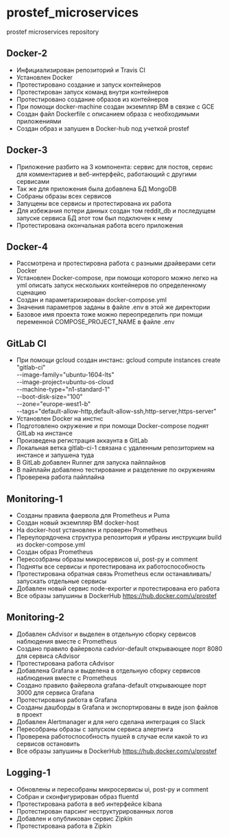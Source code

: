 # prostef_microservices
prostef microservices repository

## Docker-2
- Инфициализирован репозиторий и Travis CI
- Установлен Docker
- Протестировано создание и запуск контейнеров
- Протестирован запуск команд внутри контейнеров
- Протестировано создание образов из контейнеров
- При помощи docker-machine создан экземпляр ВМ в связке с GCE
- Создан файл Dockerfile с описанием образа с необходимыми приложениями
- Создан образ и запушен в Docker-hub под учеткой prostef

## Docker-3
- Приложение разбито на 3 компонента: сервис для постов, сервис для комментариев и веб-интерфейс, работающий с другими сервисами
- Так же для приложения была добавлена БД MongoDB
- Собраны образы всех сервисов
- Запущены все сервисы и протестирована их работа
- Для избежания потери данных создан том reddit_db и последущем запуске сервиса БД этот том был подключен к нему
- Протестирована окончальная работа всего приложения

## Docker-4
- Рассмотрена и протестировна работа с разными драйверами сети Docker
- Установлен Docker-compose, при помощи которого можно легко на yml описать запуск нескольких контейнеров по определенному сценацию
- Создан и параметаризирован docker-compose.yml
- Значения параметров заданы в файле .env в этой же директории
- Базовое имя проекта тоже можно переопределить при помщи переменной COMPOSE_PROJECT_NAME в файле .env

## GitLab CI
- При помощи gcloud создан инстанс: gcloud compute instances create "gitlab-ci" \
        --image-family="ubuntu-1604-lts" \
        --image-project=ubuntu-os-cloud \
        --machine-type="n1-standard-1" \
        --boot-disk-size="100" \
        --zone="europe-west1-b" \
        --tags="default-allow-http,default-allow-ssh,http-server,https-server"
- Установлен Docker на инстнс
- Подготовлено окружение и при помощи Docker-compose поднят GitLab на инстансе
- Произведена регистрация аккаунта в GitLab
- Локальная ветка gitlab-ci-1 связана с удаленным репозиторием на инстансе и запушена туда
- В GitLab добавлен Runner для запуска пайплайнов
- В пайплайн добавлено тестирование и разделение по окружениям
- Проверена работа пайплайна

## Monitoring-1
- Созданы правила фаервола для Prometheus и Puma
- Создан новый экземпляр ВМ docker-host
- На docker-host установлен и проверен Prometheus
- Переупорядочена структура репозитория и убраны инструкции build из docker-compose.yml
- Создан образ Prometheus
- Пересозбраны образы микросервисов ui, post-py и comment
- Подняты все сервисы и протестирована их работоспособность
- Протестирована обратная связь Prometheus если останавливать/запускать отдельные сервисы
- Добавлен новый сервис node-exporter и протестирована его работа
- Все образы запушины в DockerHub https://hub.docker.com/u/prostef

## Monitoring-2
- Добавлен cAdvisor и выделен в отдельную сборку сервисов наблюдения вместе с Prometheus
- Создано правило файервола cadvior-default открывающее порт 8080 для сервиса cAdvisor
- Протестирована работа cAdvisor
- Добавлена Grafana и выделена в отдельную сборку сервисов наблюдения вместе с Prometheus
- Создано правило файервола grafana-default открывающее порт 3000 для сервиса Grafana
- Протестирована работа в Grafana
- Созданы дашборды в Grafana и экспортированы в виде json файлов в проект
- Добавлен Alertmanager и для него сделана интеграция со Slack
- Пересобраны образы с запуском сервиса алертинга
- Проверена работоспособность пушей в случае если какой то из сервисов остановить
- Все образы запушины в DockerHub https://hub.docker.com/u/prostef

## Logging-1
- Обновлены и пересобраны микросервисы ui, post-py и comment
- Собран и сконфигурирован образ fluentd
- Протестирована работа в веб интерфейсе kibana
- Протестирован парсинг неструктурированных логов
- Добавлен и опубликован сервис Zipkin
- Протестирована работа в Zipkin
